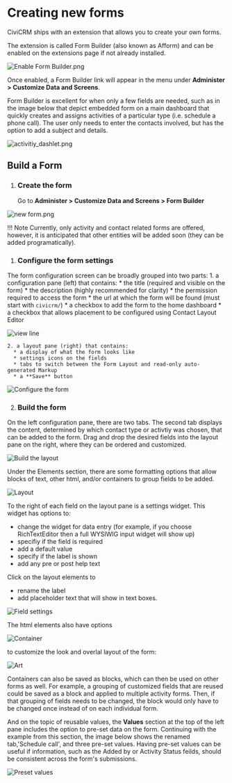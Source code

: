 # Creating new forms

CiviCRM ships with an extension that allows you to create your own forms.

The extension is called Form Builder (also known as Afform) and can be enabled
on the extensions page if not already installed.

![Enable Form Builder.png](../img/the-user-interface/form-builder/enable-form-builder.png)

Once enabled, a Form Builder link will appear in the menu under
**Administer > Customize Data and Screens**.

Form Builder is excellent for when only a few fields are needed, such as in the image below that depict embedded form on a main dashboard that quickly creates and assigns activities of a particular type (i.e. schedule a phone call). The user only needs to enter the contacts involved, but has the option to add a subject and details.

![activitiy_dashlet.png](../img/the-user-interface/form-builder/activity-dashlet.png)

## Build a Form

1. ### Create the form
   Go to **Administer > Customize Data and Screens > Form Builder**

![new form.png](../img/the-user-interface/form-builder/new-form.png)

!!! Note
  Currently, only activity and contact related forms are offered, however, it is anticipated that other entities will be added soon (they can be added programatically).

1. ### Configure the form settings
  The form configuration screen can be broadly grouped into two parts:
    1. a configuration pane (left) that contains:
      * the title (required and visible on the form)
      * the description (highly recommended for clarity)
      * the permission required to access the form
      * the url at which the form will be found (must start with `civicrm/`)
      * a checkbox to add the form to the home dashboard
      * a checkbox that allows placement to be configured using Contact Layout Editor
  
  ![view line](../img/the-user-interface/form-builder/view-form.png)

    2. a layout pane (right) that contains:
      * a display of what the form looks like 
      * settings icons on the fields
      * tabs to switch between the Form Layout and read-only auto-generated Markup
      * a **Save** button

  ![Configure the form](../img/the-user-interface/form-builder/configure-form.png)

2. ### Build the form
On the left configuration pane, there are two tabs. The second tab displays the content, determined by which contact type or activtiy was chosen, that can be added to the form. Drag and drop the desired fields into the layout pane on the right, where they can be ordered and customized.

![Build the layout](../img/the-user-interface/form-builder/build-layout.png)

Under the Elements section, there are some formatting options that allow blocks of text, other html, and/or containers to group fields to be added.

![Layout](../img/the-user-interface/form-builder/layout.png)

To the right of each field on the layout pane is a settings widget. This widget has options to:
  * change the widget for data entry (for example, if you choose RichTextEditor then a full WYSIWIG input widget will show up)
  * specifiy if the field is required
  * add a default value
  * specify if the label is shown
  * add any pre or post help text

Click on the layout elements to
  * rename the label
  * add placeholder text that will show in text boxes.

![Field settings](../img/the-user-interface/form-builder/field-settings.png)

The html elements also have options

![Container](../img/the-user-interface/form-builder/container.png)

to customize the look and overlal layout of the form:

![Art](../img/the-user-interface/form-builder/art.png)

Containers can also be saved as blocks, which can then be used on other
forms as well. For example, a grouping of customized fields that are reused could be saved as a block and applied to multiple activity forms. Then, if that grouping of fields needs to be changed, the block would only have to be changed once instead of on each individual form.

And on the topic of reusable values, the **Values** section at the top of the left pane includes the option to pre-set data on the form. Continuing with the example from this section, the image below shows the renamed tab,'Schedule call', and three pre-set values. Having pre-set values can be useful if information, such as the Added by or Activity Status feilds, should be consistent across the form's submissions.

![Preset values](../img/the-user-interface/form-builder/pre-set-values.png)


